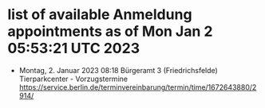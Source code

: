 # list of available Anmeldung appointments as of Mon Jan  2 05:53:21 UTC 2023
- Montag, 2. Januar 2023 08:18 Bürgeramt 3 (Friedrichsfelde) Tierparkcenter - Vorzugstermine https://service.berlin.de/terminvereinbarung/termin/time/1672643880/2914/

